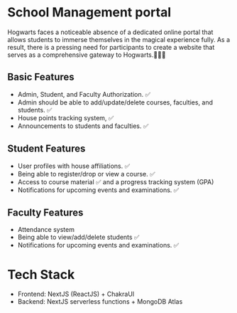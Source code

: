 # School Management portal

Hogwarts faces a noticeable absence of a dedicated online portal that allows students to immerse themselves in the magical experience fully. As a result, there is a pressing need for participants to create a website that serves as a comprehensive gateway to Hogwarts.🏰🧙‍♂️

## Basic Features

- Admin, Student, and Faculty Authorization. ✅
- Admin should be able to add/update/delete courses, faculties, and students. ✅
- House points tracking system, ✅
- Announcements to students and faculties. ✅

## Student Features

- User profiles with house affiliations. ✅
- Being able to register/drop or view a course. ✅
- Access to course material ✅ and a progress tracking system (GPA)
- Notifications for upcoming events and examinations. ✅

## Faculty Features

- Attendance system
- Being able to view/add/delete students ✅
- Notifications for upcoming events and examinations. ✅

# Tech Stack

- Frontend: NextJS (ReactJS) + ChakraUI
- Backend: NextJS serverless functions + MongoDB Atlas
